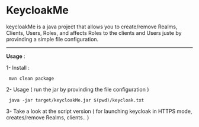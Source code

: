 # KeycloakMe

keycloakMe is a java project that allows you to create/remove Realms, Clients, Users, Roles, and affects Roles to the clients and Users juste by provinding a simple file configuration. 

----------------------------------------------------------

 **Usage** :

 1- Install : 
 
     mvn clean package
 
 
 2- Usage ( run the jar by provinding the file configuration )
 
     java -jar target/keycloakMe.jar $(pwd)/keycloak.txt

 
 3- Take a look at the script version ( for launching keycloak in HTTPS mode, creates/remove Realms, clients.. )

    
